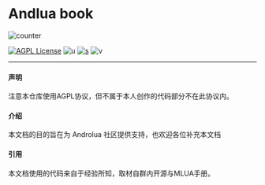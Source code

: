 # Andlua book

![counter](https://count.getloli.com/get/@sudoskys-github-aluabook?theme=moebooru)

[![AGPL License](https://img.shields.io/badge/LICENSE-AGPL-ff69b4)](https://www.chinasona.org/gnu/agpl-3.0-cn.html) ![u](https://img.shields.io/badge/USE-hugo-green) [![s](https://img.shields.io/badge/Sponsor-Alipay-ff69b4)](https://azz.net/ly233)
![v](https://img.shields.io/badge/Version-220122-9cf)

-----------

#### 声明
注意本仓库使用AGPL协议，但不属于本人创作的代码部分不在此协议内。

#### 介绍
本文档的目的旨在为 Androlua 社区提供支持，也欢迎各位补充本文档


#### 引用
本文档使用的代码来自于经验所知，取材自群内开源与MLUA手册。
